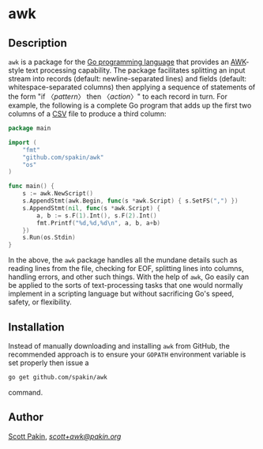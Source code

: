awk
===

Description
-----------

`awk` is a package for the [Go programming language](https://golang.org/) that provides an [AWK](http://pubs.opengroup.org/onlinepubs/9699919799/utilities/awk.html)-style text processing capability.  The package facilitates splitting an input stream into records (default: newline-separated lines) and fields (default: whitespace-separated columns) then applying a sequence of statements of the form "if 〈_pattern_〉 then 〈_action_〉" to each record in turn.  For example, the following is a complete Go program that adds up the first two columns of a [CSV](https://en.wikipedia.org/wiki/Comma-separated_values) file to produce a third column:
```Go
package main

import (
	"fmt"
	"github.com/spakin/awk"
	"os"
)

func main() {
	s := awk.NewScript()
	s.AppendStmt(awk.Begin, func(s *awk.Script) { s.SetFS(",") })
	s.AppendStmt(nil, func(s *awk.Script) {
		a, b := s.F(1).Int(), s.F(2).Int()
		fmt.Printf("%d,%d,%d\n", a, b, a+b)
	})
	s.Run(os.Stdin)
}
```

In the above, the `awk` package handles all the mundane details such as reading lines from the file, checking for EOF, splitting lines into columns, handling errors, and other such things.  With the help of `awk`, Go easily can be applied to the sorts of text-processing tasks that one would normally implement in a scripting language but without sacrificing Go's speed, safety, or flexibility.

Installation
------------

Instead of manually downloading and installing `awk` from GitHub, the recommended approach is to ensure your `GOPATH` environment variable is set properly then issue a
```bash
go get github.com/spakin/awk
```
command.

Author
------

[Scott Pakin](http://www.pakin.org/~scott/), *scott+awk@pakin.org*
